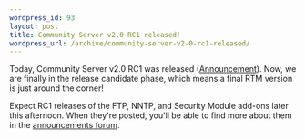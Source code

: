 ```yaml
--- 
wordpress_id: 93
layout: post
title: Community Server v2.0 RC1 released!
wordpress_url: /archive/community-server-v2-0-rc1-released/
---
```


<p>Today, Community Server v2.0 RC1 was released (<a href="http://communityserver.org/blogs/announcements/archive/2006/02/13/514883.aspx">Announcement</a>).  Now, we are finally in the release candidate phase, which means a final RTM version is just around the corner!</p>

<p>Expect RC1 releases of the FTP, NNTP, and Security Module add-ons later this afternoon.  When they're posted, you'll be able to find more about them in the <a href="http://communityserver.org/forums/127/ShowForum.aspx">announcements forum</a>.</p>
         
